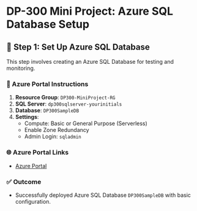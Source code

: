 # DP-300 Mini Project: Azure SQL Database Setup

## 📌 Step 1: Set Up Azure SQL Database

This step involves creating an Azure SQL Database for testing and monitoring.

### 🔨 Azure Portal Instructions
1. **Resource Group**: `DP300-MiniProject-RG`
2. **SQL Server**: `dp300sqlserver-yourinitials`
3. **Database**: `DP300SampleDB`
4. **Settings**:
   - Compute: Basic or General Purpose (Serverless)
   - Enable Zone Redundancy
   - Admin Login: `sqladmin`

### 🌐 Azure Portal Links
- [Azure Portal](https://portal.azure.com)

### ✅ Outcome
- Successfully deployed Azure SQL Database `DP300SampleDB` with basic configuration.
